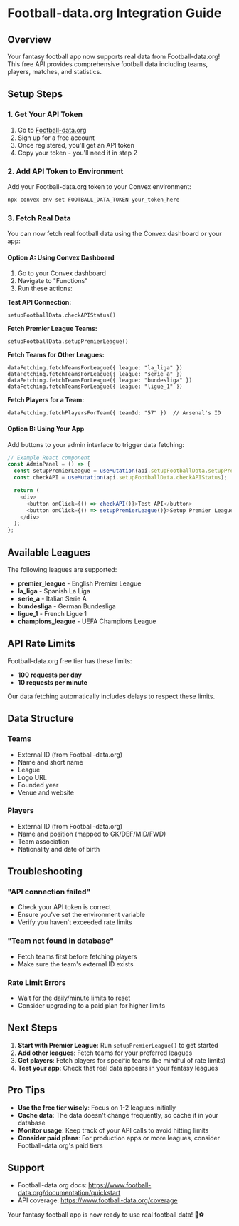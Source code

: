 # Football-data.org Integration Guide

## Overview

Your fantasy football app now supports real data from Football-data.org! This free API provides comprehensive football data including teams, players, matches, and statistics.

## Setup Steps

### 1. Get Your API Token

1. Go to [Football-data.org](https://www.football-data.org/client/register)
2. Sign up for a free account
3. Once registered, you'll get an API token
4. Copy your token - you'll need it in step 2

### 2. Add API Token to Environment

Add your Football-data.org token to your Convex environment:

```bash
npx convex env set FOOTBALL_DATA_TOKEN your_token_here
```

### 3. Fetch Real Data

You can now fetch real football data using the Convex dashboard or your app:

#### Option A: Using Convex Dashboard

1. Go to your Convex dashboard
2. Navigate to "Functions"
3. Run these actions:

**Test API Connection:**
```
setupFootballData.checkAPIStatus()
```

**Fetch Premier League Teams:**
```
setupFootballData.setupPremierLeague()
```

**Fetch Teams for Other Leagues:**
```
dataFetching.fetchTeamsForLeague({ league: "la_liga" })
dataFetching.fetchTeamsForLeague({ league: "serie_a" })
dataFetching.fetchTeamsForLeague({ league: "bundesliga" })
dataFetching.fetchTeamsForLeague({ league: "ligue_1" })
```

**Fetch Players for a Team:**
```
dataFetching.fetchPlayersForTeam({ teamId: "57" })  // Arsenal's ID
```

#### Option B: Using Your App

Add buttons to your admin interface to trigger data fetching:

```typescript
// Example React component
const AdminPanel = () => {
  const setupPremierLeague = useMutation(api.setupFootballData.setupPremierLeague);
  const checkAPI = useMutation(api.setupFootballData.checkAPIStatus);

  return (
    <div>
      <button onClick={() => checkAPI()}>Test API</button>
      <button onClick={() => setupPremierLeague()}>Setup Premier League</button>
    </div>
  );
};
```

## Available Leagues

The following leagues are supported:

- **premier_league** - English Premier League
- **la_liga** - Spanish La Liga  
- **serie_a** - Italian Serie A
- **bundesliga** - German Bundesliga
- **ligue_1** - French Ligue 1
- **champions_league** - UEFA Champions League

## API Rate Limits

Football-data.org free tier has these limits:
- **100 requests per day**
- **10 requests per minute**

Our data fetching automatically includes delays to respect these limits.

## Data Structure

### Teams
- External ID (from Football-data.org)
- Name and short name
- League
- Logo URL
- Founded year
- Venue and website

### Players  
- External ID (from Football-data.org)
- Name and position (mapped to GK/DEF/MID/FWD)
- Team association
- Nationality and date of birth

## Troubleshooting

### "API connection failed"
- Check your API token is correct
- Ensure you've set the environment variable
- Verify you haven't exceeded rate limits

### "Team not found in database"
- Fetch teams first before fetching players
- Make sure the team's external ID exists

### Rate Limit Errors
- Wait for the daily/minute limits to reset
- Consider upgrading to a paid plan for higher limits

## Next Steps

1. **Start with Premier League**: Run `setupPremierLeague()` to get started
2. **Add other leagues**: Fetch teams for your preferred leagues
3. **Get players**: Fetch players for specific teams (be mindful of rate limits)
4. **Test your app**: Check that real data appears in your fantasy leagues

## Pro Tips

- **Use the free tier wisely**: Focus on 1-2 leagues initially
- **Cache data**: The data doesn't change frequently, so cache it in your database
- **Monitor usage**: Keep track of your API calls to avoid hitting limits
- **Consider paid plans**: For production apps or more leagues, consider Football-data.org's paid tiers

## Support

- Football-data.org docs: https://www.football-data.org/documentation/quickstart
- API coverage: https://www.football-data.org/coverage

Your fantasy football app is now ready to use real football data! 🚀⚽ 